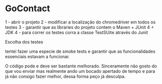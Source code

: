 # GoContact

1 - abrir o projeto
2 - modificar a localização do chromedriver em todos os testes
3 - garantir que as libraries do projeto contem o Maven + JUnit 4 + JDK
4 - para correr os testes corra a classe TestSUite através do Junit



Escolha dos testes

tentei fazer uma especie de smoke tests e garantir que as funcionalidades essenciais estavam a funcionar.

O código pode e deve ser bastante melhorado. Sinceramente não gosto do que vou enviar mas realmente ando um bocado apertado de tempo e para já não consigo fazer melhor, dessa forma peço já desculpa.
